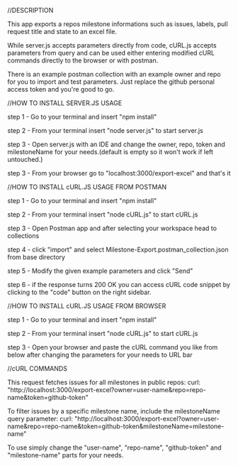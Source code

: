 //DESCRIPTION

This app exports a repos milestone informations such as issues, labels, pull request title and state to an excel file.

While server.js accepts parameters directly from code, cURL.js accepts parameters from query and can be used either entering modified cURL commands directly to the browser or with postman.

There is an example postman collection with an example owner and repo for you to import and test parameters. Just replace the github personal access token and you're good to go.


//HOW TO INSTALL SERVER.JS USAGE

step 1 - Go to your terminal and insert "npm install"

step 2 - From your terminal insert "node server.js" to start server.js

step 3 - Open server.js with an IDE and change the owner, repo, token and milestoneName for your needs.(default is empty so it won't work if left untouched.)

step 3 - From your browser go to "localhost:3000/export-excel" and that's it


//HOW TO INSTALL cURL.JS USAGE FROM POSTMAN

step 1 - Go to your terminal and insert "npm install"

step 2 - From your terminal insert "node cURL.js" to start cURL.js

step 3 - Open Postman app and after selecting your workspace head to collections

step 4 - click "import" and select Milestone-Export.postman_collection.json from base directory

step 5 - Modify the given example parameters and click "Send"

step 6 - if the response turns 200 OK you can access cURL code snippet by clicking to the "code" button on the right sidebar.


//HOW TO INSTALL cURL.JS USAGE FROM BROWSER

step 1 - Go to your terminal and insert "npm install"

step 2 - From your terminal insert "node cURL.js" to start cURL.js

step 3 - Open your browser and paste the cURL command you like from below after changing the parameters for your needs to URL bar



//cURL COMMANDS

This request fetches issues for all milestones in public repos:
curl: "http://localhost:3000/export-excel?owner=user-name&repo=repo-name&token=github-token"

To filter issues by a specific milestone name, include the milestoneName query parameter:
curl: "http://localhost:3000/export-excel?owner=user-name&repo=repo-name&token=github-token&milestoneName=milestone-name"

To use simply change the "user-name", "repo-name", "github-token" and "milestone-name" parts for your needs.
